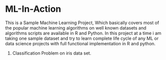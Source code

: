 # ML-In-Action
This is a Sample Machine Learning Project, Which basically covers most of the popular machine learning algorithms on well known datasets and algorithms scripts are available in R and Python. In this project at a time i am taking one sample dataset and try to learn complete life cycle of any ML or data science projects with full functional implementation in R and python.

1. Classification Problem on iris data set.
